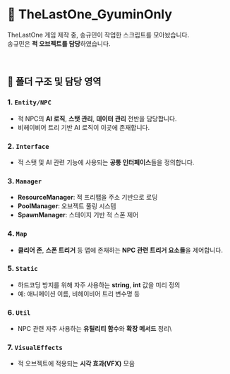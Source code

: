 # 🧐 TheLastOne_GyuminOnly
TheLastOne 게임 제작 중, 송규민이 작업한 스크립트를 모아놨습니다. <br>
송규민은 **적 오브젝트를 담당**하였습니다.  

<br>

## 📁 폴더 구조 및 담당 영역

### 1. `Entity/NPC`
- 적 NPC의 **AI 로직**, **스탯 관리**, **데이터 관리** 전반을 담당합니다.
- 비헤이비어 트리 기반 AI 로직이 이곳에 존재합니다.

### 2. `Interface`
- 적 스탯 및 AI 관련 기능에 사용되는 **공통 인터페이스**들을 정의합니다.

### 3. `Manager`
- **ResourceManager**: 적 프리팹을 주소 기반으로 로딩
- **PoolManager**: 오브젝트 풀링 시스템
- **SpawnManager**: 스테이지 기반 적 스폰 제어

### 4. `Map`
- **클리어 존**, **스폰 트리거** 등 맵에 존재하는 **NPC 관련 트리거 요소들**을 제어합니다.

### 5. `Static`
- 하드코딩 방지를 위해 자주 사용하는 **string**, **int** 값을 미리 정의
- 예: 애니메이션 이름, 비헤이비어 트리 변수명 등

### 6. `Util`
- NPC 관련 자주 사용하는 **유틸리티 함수**와 **확장 메서드** 정리\

### 7. `VisualEffects`
- 적 오브젝트에 적용되는 **시각 효과(VFX)** 모음
